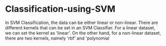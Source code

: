 # Classification-using-SVM
In SVM Classification, the data can be either linear or non-linear. There are different kernels that can be set in an SVM Classifier. For a linear dataset, we can set the kernel as 'linear'. On the other hand, for a non-linear dataset, there are two kernels, namely 'rbf' and 'polynomial
